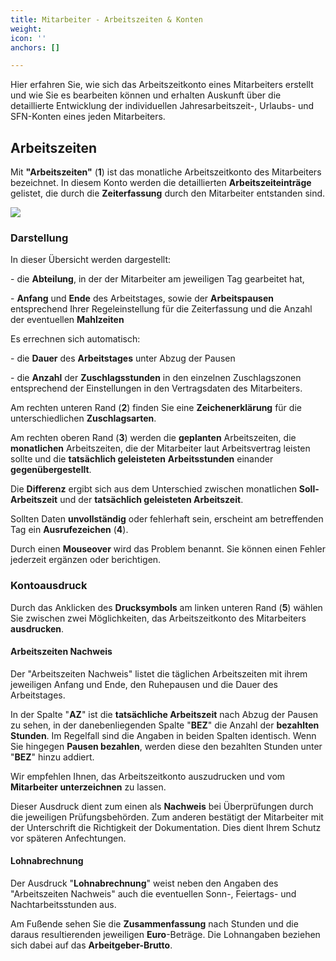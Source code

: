 ```yaml
---
title: Mitarbeiter - Arbeitszeiten & Konten
weight: 
icon: ''
anchors: []

---
```

Hier erfahren Sie, wie sich das Arbeitszeitkonto eines Mitarbeiters erstellt und wie Sie es bearbeiten können und erhalten Auskunft über die detaillierte Entwicklung der individuellen Jahresarbeitszeit-, Urlaubs- und SFN-Konten eines jeden Mitarbeiters.

## Arbeitszeiten

Mit **"Arbeitszeiten"** (**1**) ist das monatliche Arbeitszeitkonto des Mitarbeiters bezeichnet. In diesem Konto werden die detaillierten **Arbeitszeiteinträge** gelistet, die durch die  **Zeiterfassung** durch den Mitarbeiter entstanden sind.

![](https://s3.amazonaws.com/helpscout.net/docs/assets/5dd29b3f04286364bc91dcd3/images/5e4c1cc704286364bc9582e8/file-RBebVl0dpT.png)

### Darstellung

In dieser Übersicht werden  dargestellt:

\- die **Abteilung**, in der der Mitarbeiter am jeweiligen Tag gearbeitet hat,

\- **Anfang** und **Ende** des Arbeitstages, sowie der **Arbeitspausen** entsprechend Ihrer Regeleinstellung für die Zeiterfassung und die Anzahl der eventuellen **Mahlzeiten**

Es errechnen sich automatisch:

\- die **Dauer** des **Arbeitstages** unter Abzug der Pausen

\- die **Anzahl** der **Zuschlagsstunden** in den einzelnen Zuschlagszonen entsprechend der Einstellungen in den Vertragsdaten des Mitarbeiters.

Am rechten unteren Rand (**2**) finden Sie eine **Zeichenerklärung** für die unterschiedlichen **Zuschlagsarten**.

Am rechten oberen Rand (**3**) werden die **geplanten** Arbeitszeiten, die **monatlichen** Arbeitszeiten, die der Mitarbeiter laut Arbeitsvertrag leisten sollte und die **tatsächlich geleisteten** **Arbeitsstunden** einander **gegenübergestellt**.

Die **Differenz** ergibt sich aus dem Unterschied zwischen monatlichen **Soll-Arbeitszeit** und der **tatsächlich geleisteten Arbeitszeit**.

Sollten Daten **unvollständig** oder fehlerhaft sein, erscheint am betreffenden Tag ein **Ausrufezeichen** (**4**).

Durch einen **Mouseover** wird das Problem benannt. Sie können einen Fehler jederzeit ergänzen oder berichtigen.

### Kontoausdruck

Durch das Anklicken des **Drucksymbols** am linken unteren Rand (**5**) wählen Sie zwischen zwei Möglichkeiten, das Arbeitszeitkonto des Mitarbeiters **ausdrucken**.

#### Arbeitszeiten Nachweis

Der "Arbeitszeiten Nachweis" listet die täglichen Arbeitszeiten mit ihrem jeweiligen Anfang und Ende, den Ruhepausen und die Dauer des Arbeitstages. 

In der  Spalte "**AZ**" ist die **tatsächliche Arbeitszeit** nach Abzug der Pausen zu sehen, in der danebenliegenden Spalte "**BEZ**"  die Anzahl der **bezahlten Stunden**. Im Regelfall sind die Angaben in beiden Spalten identisch. Wenn Sie hingegen **Pausen bezahlen**, werden diese den bezahlten Stunden unter "**BEZ**" hinzu addiert. 

Wir empfehlen Ihnen, das Arbeitszeitkonto auszudrucken und vom **Mitarbeiter unterzeichnen** zu lassen.

Dieser Ausdruck dient zum einen als **Nachweis** bei Überprüfungen durch die jeweiligen Prüfungsbehörden. Zum anderen bestätigt der Mitarbeiter mit der Unterschrift die Richtigkeit der Dokumentation. Dies dient Ihrem Schutz vor späteren Anfechtungen.

#### Lohnabrechnung

Der Ausdruck "**Lohnabrechnung**" weist neben den Angaben des "Arbeitszeiten Nachweis" auch die eventuellen Sonn-, Feiertags- und Nachtarbeitsstunden aus.

Am Fußende sehen Sie die **Zusammenfassung** nach Stunden und die daraus resultierenden jeweiligen **Euro**-Beträge. Die Lohnangaben beziehen sich dabei auf das **Arbeitgeber-Brutto**.